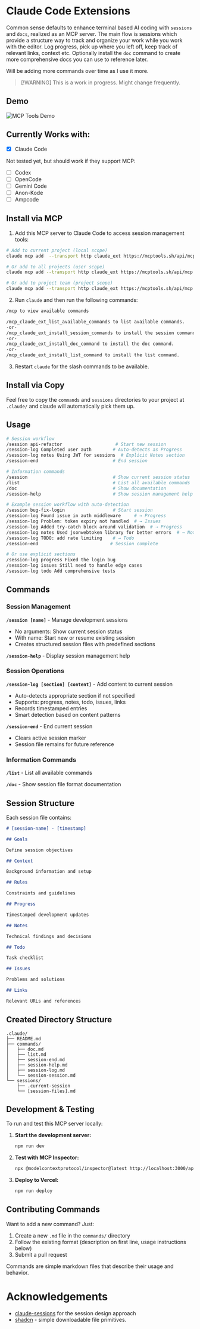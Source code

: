 # Claude Code Extensions

Common sense defaults to enhance terminal based AI coding with `sessions` and `docs`, realized as an MCP server. The main flow is sessions which provide a structure way to track and organize your work while you work with the editor. Log progress, pick up where you left off, keep track of relevant links, context etc. Optionally install the `doc` command to create more comprehensive docs you can use to reference later.

Will be adding more commands over time as I use it more.

> [!WARNING] This is a work in progress. Might change frequently.

## Demo

![MCP Tools Demo](public/mcptools_6_27.gif)

## Currently Works with:

- [x] Claude Code

Not tested yet, but should work if they support MCP:

- [ ] Codex
- [ ] OpenCode
- [ ] Gemini Code
- [ ] Anon-Kode
- [ ] Ampcode

## Install via MCP

1. Add this MCP server to Claude Code to access session management tools:

```bash
# Add to current project (local scope)
claude mcp add  --transport http claude_ext https://mcptools.sh/api/mcp

# Or add to all projects (user scope)
claude mcp add --transport http claude_ext https://mcptools.sh/api/mcp --user

# Or add to project team (project scope)
claude mcp add --transport http claude_ext https://mcptools.sh/api/mcp --project
```

2. Run `claude` and then run the following commands:

```bash
/mcp to view available commands

/mcp_claude_ext_list_available_commands to list available commands.
-or-
/mcp_claude_ext_install_session_commands to install the session commands.
-or-
/mcp_claude_ext_install_doc_command to install the doc command.
-or-
/mcp_claude_ext_install_list_command to install the list command.
```

3. Restart `claude` for the slash commands to be available.

## Install via Copy

Feel free to copy the `commands` and `sessions` directories to your project at `.claude/` and claude will automatically pick them up.

## Usage

```bash
# Session workflow
/session api-refactor                    # Start new session
/session-log Completed user auth        # Auto-detects as Progress
/session-log notes Using JWT for sessions  # Explicit Notes section
/session-end                            # End session

# Information commands
/session                                # Show current session status
/list                                   # List all available commands
/doc                                    # Show documentation
/session-help                           # Show session management help

# Example session workflow with auto-detection
/session bug-fix-login                  # Start session
/session-log Found issue in auth middleware     # → Progress
/session-log Problem: token expiry not handled  # → Issues
/session-log Added try-catch block around validation  # → Progress
/session-log notes Used jsonwebtoken library for better errors  # → Notes
/session-log TODO: add rate limiting    # → Todo
/session-end                           # Session complete

# Or use explicit sections
/session-log progress Fixed the login bug
/session-log issues Still need to handle edge cases
/session-log todo Add comprehensive tests
```

## Commands

### Session Management

**`/session [name]`** - Manage development sessions

- No arguments: Show current session status
- With name: Start new or resume existing session
- Creates structured session files with predefined sections

**`/session-help`** - Display session management help

### Session Operations

**`/session-log [section] [content]`** - Add content to current session

- Auto-detects appropriate section if not specified
- Supports: progress, notes, todo, issues, links
- Records timestamped entries
- Smart detection based on content patterns

**`/session-end`** - End current session

- Clears active session marker
- Session file remains for future reference

### Information Commands

**`/list`** - List all available commands

**`/doc`** - Show session file format documentation

## Session Structure

Each session file contains:

```markdown
# [session-name] - [timestamp]

## Goals

Define session objectives

## Context

Background information and setup

## Rules

Constraints and guidelines

## Progress

Timestamped development updates

## Notes

Technical findings and decisions

## Todo

Task checklist

## Issues

Problems and solutions

## Links

Relevant URLs and references
```

## Created Directory Structure

```
.claude/
├── README.md
├── commands/
│   ├── doc.md
│   ├── list.md
│   ├── session-end.md
│   ├── session-help.md
│   ├── session-log.md
│   └── session-session.md
└── sessions/
    ├── .current-session
    └── [session-files].md
```

## Development & Testing

To run and test this MCP server locally:

1. **Start the development server:**

   ```bash
   npm run dev
   ```

2. **Test with MCP Inspector:**

   ```bash
   npx @modelcontextprotocol/inspector@latest http://localhost:3000/api/mcp
   ```

3. **Deploy to Vercel:**
   ```bash
   npm run deploy
   ```

## Contributing Commands

Want to add a new command? Just:

1. Create a new `.md` file in the `commands/` directory
2. Follow the existing format (description on first line, usage instructions below)
3. Submit a pull request

Commands are simple markdown files that describe their usage and behavior.

# Acknowledgements

- [claude-sessions](https://github.com/iannuttall/claude-sessions) for the session design approach
- [shadcn](https://ui.shadcn.com/) - simple downloadable file primitives.
